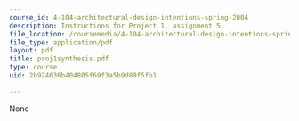 ```yaml
---
course_id: 4-104-architectural-design-intentions-spring-2004
description: Instructions for Project 1, assignment 5.
file_location: /coursemedia/4-104-architectural-design-intentions-spring-2004/2b924636b404805f69f3a5b9d89f5fb1_proj1synthesis.pdf
file_type: application/pdf
layout: pdf
title: proj1synthesis.pdf
type: course
uid: 2b924636b404805f69f3a5b9d89f5fb1

---
```

None